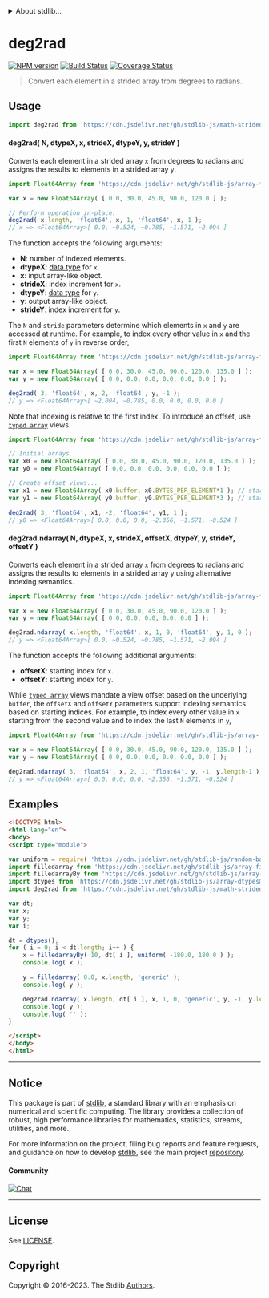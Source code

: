 <!--

@license Apache-2.0

Copyright (c) 2021 The Stdlib Authors.

Licensed under the Apache License, Version 2.0 (the "License");
you may not use this file except in compliance with the License.
You may obtain a copy of the License at

   http://www.apache.org/licenses/LICENSE-2.0

Unless required by applicable law or agreed to in writing, software
distributed under the License is distributed on an "AS IS" BASIS,
WITHOUT WARRANTIES OR CONDITIONS OF ANY KIND, either express or implied.
See the License for the specific language governing permissions and
limitations under the License.

-->


<details>
  <summary>
    About stdlib...
  </summary>
  <p>We believe in a future in which the web is a preferred environment for numerical computation. To help realize this future, we've built stdlib. stdlib is a standard library, with an emphasis on numerical and scientific computation, written in JavaScript (and C) for execution in browsers and in Node.js.</p>
  <p>The library is fully decomposable, being architected in such a way that you can swap out and mix and match APIs and functionality to cater to your exact preferences and use cases.</p>
  <p>When you use stdlib, you can be absolutely certain that you are using the most thorough, rigorous, well-written, studied, documented, tested, measured, and high-quality code out there.</p>
  <p>To join us in bringing numerical computing to the web, get started by checking us out on <a href="https://github.com/stdlib-js/stdlib">GitHub</a>, and please consider <a href="https://opencollective.com/stdlib">financially supporting stdlib</a>. We greatly appreciate your continued support!</p>
</details>

# deg2rad

[![NPM version][npm-image]][npm-url] [![Build Status][test-image]][test-url] [![Coverage Status][coverage-image]][coverage-url] <!-- [![dependencies][dependencies-image]][dependencies-url] -->

> Convert each element in a strided array from degrees to radians.

<section class="intro">

</section>

<!-- /.intro -->



<section class="usage">

## Usage

```javascript
import deg2rad from 'https://cdn.jsdelivr.net/gh/stdlib-js/math-strided-special-deg2rad@esm/index.mjs';
```

#### deg2rad( N, dtypeX, x, strideX, dtypeY, y, strideY )

Converts each element in a strided array `x` from degrees to radians and assigns the results to elements in a strided array `y`.

```javascript
import Float64Array from 'https://cdn.jsdelivr.net/gh/stdlib-js/array-float64@esm/index.mjs';

var x = new Float64Array( [ 0.0, 30.0, 45.0, 90.0, 120.0 ] );

// Perform operation in-place:
deg2rad( x.length, 'float64', x, 1, 'float64', x, 1 );
// x => <Float64Array>[ 0.0, ~0.524, ~0.785, ~1.571, ~2.094 ]
```

The function accepts the following arguments:

-   **N**: number of indexed elements.
-   **dtypeX**: [data type][@stdlib/strided/dtypes] for `x`.
-   **x**: input array-like object.
-   **strideX**: index increment for `x`.
-   **dtypeY**: [data type][@stdlib/strided/dtypes] for `y`.
-   **y**: output array-like object.
-   **strideY**: index increment for `y`.

The `N` and `stride` parameters determine which elements in `x` and `y` are accessed at runtime. For example, to index every other value in `x` and the first `N` elements of `y` in reverse order,

```javascript
import Float64Array from 'https://cdn.jsdelivr.net/gh/stdlib-js/array-float64@esm/index.mjs';

var x = new Float64Array( [ 0.0, 30.0, 45.0, 90.0, 120.0, 135.0 ] );
var y = new Float64Array( [ 0.0, 0.0, 0.0, 0.0, 0.0, 0.0 ] );

deg2rad( 3, 'float64', x, 2, 'float64', y, -1 );
// y => <Float64Array>[ ~2.094, ~0.785, 0.0, 0.0, 0.0, 0.0 ]
```

Note that indexing is relative to the first index. To introduce an offset, use [`typed array`][mdn-typed-array] views.

```javascript
import Float64Array from 'https://cdn.jsdelivr.net/gh/stdlib-js/array-float64@esm/index.mjs';

// Initial arrays...
var x0 = new Float64Array( [ 0.0, 30.0, 45.0, 90.0, 120.0, 135.0 ] );
var y0 = new Float64Array( [ 0.0, 0.0, 0.0, 0.0, 0.0, 0.0 ] );

// Create offset views...
var x1 = new Float64Array( x0.buffer, x0.BYTES_PER_ELEMENT*1 ); // start at 2nd element
var y1 = new Float64Array( y0.buffer, y0.BYTES_PER_ELEMENT*3 ); // start at 4th element

deg2rad( 3, 'float64', x1, -2, 'float64', y1, 1 );
// y0 => <Float64Array>[ 0.0, 0.0, 0.0, ~2.356, ~1.571, ~0.524 ]
```

#### deg2rad.ndarray( N, dtypeX, x, strideX, offsetX, dtypeY, y, strideY, offsetY )

Converts each element in a strided array `x` from degrees to radians and assigns the results to elements in a strided array `y` using alternative indexing semantics.

```javascript
import Float64Array from 'https://cdn.jsdelivr.net/gh/stdlib-js/array-float64@esm/index.mjs';

var x = new Float64Array( [ 0.0, 30.0, 45.0, 90.0, 120.0 ] );
var y = new Float64Array( [ 0.0, 0.0, 0.0, 0.0, 0.0 ] );

deg2rad.ndarray( x.length, 'float64', x, 1, 0, 'float64', y, 1, 0 );
// y => <Float64Array>[ 0.0, ~0.524, ~0.785, ~1.571, ~2.094 ]
```

The function accepts the following additional arguments:

-   **offsetX**: starting index for `x`.
-   **offsetY**: starting index for `y`.

While [`typed array`][mdn-typed-array] views mandate a view offset based on the underlying `buffer`, the `offsetX` and `offsetY` parameters support indexing semantics based on starting indices. For example, to index every other value in `x` starting from the second value and to index the last `N` elements in `y`,

```javascript
import Float64Array from 'https://cdn.jsdelivr.net/gh/stdlib-js/array-float64@esm/index.mjs';

var x = new Float64Array( [ 0.0, 30.0, 45.0, 90.0, 120.0, 135.0 ] );
var y = new Float64Array( [ 0.0, 0.0, 0.0, 0.0, 0.0, 0.0 ] );

deg2rad.ndarray( 3, 'float64', x, 2, 1, 'float64', y, -1, y.length-1 );
// y => <Float64Array>[ 0.0, 0.0, 0.0, ~2.356, ~1.571, ~0.524 ]
```

</section>

<!-- /.usage -->

<section class="notes">

</section>

<!-- /.notes -->

<section class="examples">

## Examples

<!-- eslint no-undef: "error" -->

```html
<!DOCTYPE html>
<html lang="en">
<body>
<script type="module">

var uniform = require( 'https://cdn.jsdelivr.net/gh/stdlib-js/random-base-uniform' ).factory;
import filledarray from 'https://cdn.jsdelivr.net/gh/stdlib-js/array-filled@esm/index.mjs';
import filledarrayBy from 'https://cdn.jsdelivr.net/gh/stdlib-js/array-filled-by@esm/index.mjs';
import dtypes from 'https://cdn.jsdelivr.net/gh/stdlib-js/array-dtypes@esm/index.mjs';
import deg2rad from 'https://cdn.jsdelivr.net/gh/stdlib-js/math-strided-special-deg2rad@esm/index.mjs';

var dt;
var x;
var y;
var i;

dt = dtypes();
for ( i = 0; i < dt.length; i++ ) {
    x = filledarrayBy( 10, dt[ i ], uniform( -180.0, 180.0 ) );
    console.log( x );

    y = filledarray( 0.0, x.length, 'generic' );
    console.log( y );

    deg2rad.ndarray( x.length, dt[ i ], x, 1, 0, 'generic', y, -1, y.length-1 );
    console.log( y );
    console.log( '' );
}

</script>
</body>
</html>
```

</section>

<!-- /.examples -->

<!-- Section for related `stdlib` packages. Do not manually edit this section, as it is automatically populated. -->

<section class="related">

</section>

<!-- /.related -->

<!-- Section for all links. Make sure to keep an empty line after the `section` element and another before the `/section` close. -->


<section class="main-repo" >

* * *

## Notice

This package is part of [stdlib][stdlib], a standard library with an emphasis on numerical and scientific computing. The library provides a collection of robust, high performance libraries for mathematics, statistics, streams, utilities, and more.

For more information on the project, filing bug reports and feature requests, and guidance on how to develop [stdlib][stdlib], see the main project [repository][stdlib].

#### Community

[![Chat][chat-image]][chat-url]

---

## License

See [LICENSE][stdlib-license].


## Copyright

Copyright &copy; 2016-2023. The Stdlib [Authors][stdlib-authors].

</section>

<!-- /.stdlib -->

<!-- Section for all links. Make sure to keep an empty line after the `section` element and another before the `/section` close. -->

<section class="links">

[npm-image]: http://img.shields.io/npm/v/@stdlib/math-strided-special-deg2rad.svg
[npm-url]: https://npmjs.org/package/@stdlib/math-strided-special-deg2rad

[test-image]: https://github.com/stdlib-js/math-strided-special-deg2rad/actions/workflows/test.yml/badge.svg?branch=v0.1.0
[test-url]: https://github.com/stdlib-js/math-strided-special-deg2rad/actions/workflows/test.yml?query=branch:v0.1.0

[coverage-image]: https://img.shields.io/codecov/c/github/stdlib-js/math-strided-special-deg2rad/main.svg
[coverage-url]: https://codecov.io/github/stdlib-js/math-strided-special-deg2rad?branch=main

<!--

[dependencies-image]: https://img.shields.io/david/stdlib-js/math-strided-special-deg2rad.svg
[dependencies-url]: https://david-dm.org/stdlib-js/math-strided-special-deg2rad/main

-->

[chat-image]: https://img.shields.io/gitter/room/stdlib-js/stdlib.svg
[chat-url]: https://app.gitter.im/#/room/#stdlib-js_stdlib:gitter.im

[stdlib]: https://github.com/stdlib-js/stdlib

[stdlib-authors]: https://github.com/stdlib-js/stdlib/graphs/contributors

[umd]: https://github.com/umdjs/umd
[es-module]: https://developer.mozilla.org/en-US/docs/Web/JavaScript/Guide/Modules

[deno-url]: https://github.com/stdlib-js/math-strided-special-deg2rad/tree/deno
[umd-url]: https://github.com/stdlib-js/math-strided-special-deg2rad/tree/umd
[esm-url]: https://github.com/stdlib-js/math-strided-special-deg2rad/tree/esm
[branches-url]: https://github.com/stdlib-js/math-strided-special-deg2rad/blob/main/branches.md

[stdlib-license]: https://raw.githubusercontent.com/stdlib-js/math-strided-special-deg2rad/main/LICENSE

[mdn-typed-array]: https://developer.mozilla.org/en-US/docs/Web/JavaScript/Reference/Global_Objects/TypedArray

[@stdlib/strided/dtypes]: https://github.com/stdlib-js/strided-dtypes/tree/esm

</section>

<!-- /.links -->
